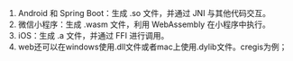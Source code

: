 
1. Android 和 Spring Boot：生成 .so 文件，并通过 JNI 与其他代码交互。
2. 微信小程序：生成 .wasm 文件，利用 WebAssembly 在小程序中执行。
3. iOS：生成 .a 文件，并通过 FFI 进行调用。
4. web还可以在windows使用.dll文件或者mac上使用.dylib文件。cregis为例；
